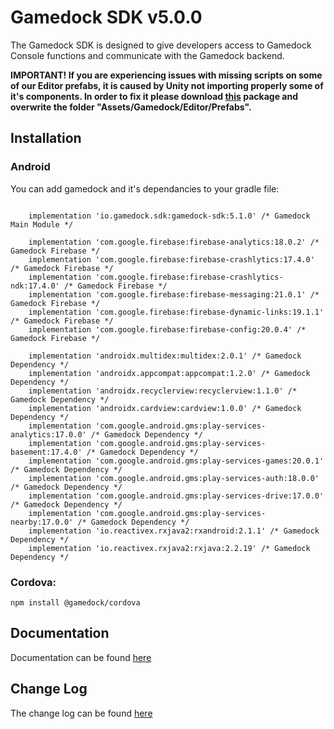 # Gamedock SDK v5.0.0

The Gamedock SDK is designed to give developers access to Gamedock Console functions and communicate with the Gamedock backend.

**IMPORTANT! If you are experiencing issues with missing scripts on some of our Editor prefabs, it is caused by Unity not importing properly some of it's components. In order to fix it please download [this](https://splashscreens.cdn.spilcloud.com/files/1574351079_Prefabs.zip) package and overwrite the folder "Assets/Gamedock/Editor/Prefabs".** 

## Installation

### Android

You can add gamedock and it's dependancies to your gradle file:
```
    
    implementation 'io.gamedock.sdk:gamedock-sdk:5.1.0' /* Gamedock Main Module */
    
    implementation 'com.google.firebase:firebase-analytics:18.0.2' /* Gamedock Firebase */
    implementation 'com.google.firebase:firebase-crashlytics:17.4.0' /* Gamedock Firebase */
    implementation 'com.google.firebase:firebase-crashlytics-ndk:17.4.0' /* Gamedock Firebase */
    implementation 'com.google.firebase:firebase-messaging:21.0.1' /* Gamedock Firebase */
    implementation 'com.google.firebase:firebase-dynamic-links:19.1.1' /* Gamedock Firebase */
    implementation 'com.google.firebase:firebase-config:20.0.4' /* Gamedock Firebase */
    
    implementation 'androidx.multidex:multidex:2.0.1' /* Gamedock Dependency */
    implementation 'androidx.appcompat:appcompat:1.2.0' /* Gamedock Dependency */
    implementation 'androidx.recyclerview:recyclerview:1.1.0' /* Gamedock Dependency */
    implementation 'androidx.cardview:cardview:1.0.0' /* Gamedock Dependency */
    implementation 'com.google.android.gms:play-services-analytics:17.0.0' /* Gamedock Dependency */
    implementation 'com.google.android.gms:play-services-basement:17.4.0' /* Gamedock Dependency */
    implementation 'com.google.android.gms:play-services-games:20.0.1' /* Gamedock Dependency */
    implementation 'com.google.android.gms:play-services-auth:18.0.0' /* Gamedock Dependency */
    implementation 'com.google.android.gms:play-services-drive:17.0.0' /* Gamedock Dependency */
    implementation 'com.google.android.gms:play-services-nearby:17.0.0' /* Gamedock Dependency */
    implementation 'io.reactivex.rxjava2:rxandroid:2.1.1' /* Gamedock Dependency */
    implementation 'io.reactivex.rxjava2:rxjava:2.2.19' /* Gamedock Dependency */
```

### Cordova:
```
npm install @gamedock/cordova
```

## Documentation
Documentation can be found <a href="https://azerion.github.io/gamedock-sdk/#/">here</a>

## Change Log
The change log can be found [here](./CHANGELOG.md)
